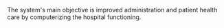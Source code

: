 The system's main objective is improved administration and patient health care by computerizing the hospital functioning.